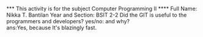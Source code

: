 *** This activity is for the subject Computer Programming II ****
     Full Name: Nikka T. Bantilan
     Year and Section: BSIT 2-2
     Did the GIT is useful to the programmers and developers? yes/no: and why?     
     ans:Yes, because It's blazingly fast. 
